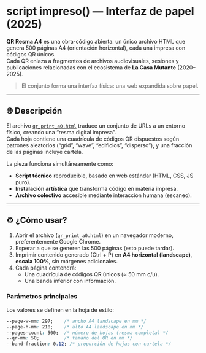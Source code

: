 # script impreso() — Interfaz de papel (2025)

**QR Resma A4** es una obra-código abierta: un único archivo HTML que genera 500 páginas A4 (orientación horizontal), cada una impresa con códigos QR únicos.  
Cada QR enlaza a fragmentos de archivos audiovisuales, sesiones y publicaciones relacionadas con el ecosistema de **La Casa Mutante** (2020–2025).  

> El conjunto forma una interfaz física: una web expandida sobre papel.

---

## 🌐 Descripción

El archivo [`qr_print_a0.html`](./qr_print_a0.html) traduce un conjunto de URLs a un entorno físico, creando una “resma digital impresa”.  
Cada hoja contiene una cuadrícula de códigos QR dispuestos según patrones aleatorios (“grid”, “wave”, “edificios”, “disperso”), y una fracción de las páginas incluye cartela.

La pieza funciona simultáneamente como:
- **Script técnico** reproducible, basado en web estándar (HTML, CSS, JS puro).
- **Instalación artística** que transforma código en materia impresa.
- **Archivo colectivo** accesible mediante interacción humana (escaneo).

---

## ⚙️ ¿Cómo usar?

1. Abrir el archivo (`qr_print_a0.html`) en un navegador moderno, preferentemente Google Chrome.
2. Esperar a que se generen las 500 páginas (esto puede tardar).
3. Imprimir contenido generado (Ctrl + P) en **A4 horizontal (landscape)**, **escala 100%**, sin márgenes adicionales.
4. Cada página contendrá:
   - Una cuadrícula de códigos QR únicos (≈ 50 mm c/u).
   - Una banda inferior con información.

### Parámetros principales

Los valores se definen en la hoja de estilo:

```css
--page-w-mm: 297;    /* ancho A4 landscape en mm */
--page-h-mm: 210;    /* alto A4 landscape en mm */
--pages-count: 500;  /* número de hojas (resma completa) */
--qr-mm: 50;         /* tamaño del QR en mm */
--band-fraction: 0.12; /* proporción de hojas con cartela */
